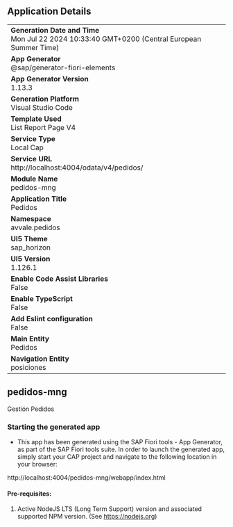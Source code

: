 ## Application Details
|               |
| ------------- |
|**Generation Date and Time**<br>Mon Jul 22 2024 10:33:40 GMT+0200 (Central European Summer Time)|
|**App Generator**<br>@sap/generator-fiori-elements|
|**App Generator Version**<br>1.13.3|
|**Generation Platform**<br>Visual Studio Code|
|**Template Used**<br>List Report Page V4|
|**Service Type**<br>Local Cap|
|**Service URL**<br>http://localhost:4004/odata/v4/pedidos/
|**Module Name**<br>pedidos-mng|
|**Application Title**<br>Pedidos|
|**Namespace**<br>avvale.pedidos|
|**UI5 Theme**<br>sap_horizon|
|**UI5 Version**<br>1.126.1|
|**Enable Code Assist Libraries**<br>False|
|**Enable TypeScript**<br>False|
|**Add Eslint configuration**<br>False|
|**Main Entity**<br>Pedidos|
|**Navigation Entity**<br>posiciones|

## pedidos-mng

Gestión Pedidos

### Starting the generated app

-   This app has been generated using the SAP Fiori tools - App Generator, as part of the SAP Fiori tools suite.  In order to launch the generated app, simply start your CAP project and navigate to the following location in your browser:

http://localhost:4004/pedidos-mng/webapp/index.html

#### Pre-requisites:

1. Active NodeJS LTS (Long Term Support) version and associated supported NPM version.  (See https://nodejs.org)


